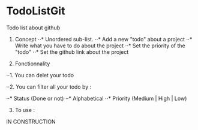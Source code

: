 # TodoListGit
Todo list about github

1. Concept 
⋅⋅* Unordered sub-list.
⋅⋅* Add a new "todo" about a project 
⋅⋅* Write what you have to do about the project
⋅⋅* Set the priority of the "todo"
⋅⋅* Set the github link about the project 

2. Fonctionnality

⋅⋅1. You can delet your todo 

⋅⋅2. You can filter all your todo by : 

⋅⋅* Status (Done or not)
⋅⋅* Alphabetical
⋅⋅* Priority (Medium | High | Low)

3. To use : 

IN CONSTRUCTION 
